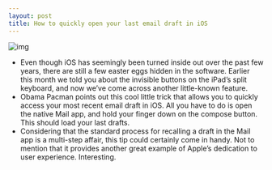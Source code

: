 ```yaml
---
layout: post
title: How to quickly open your last email draft in iOS
---
```

![img](http://media.idownloadblog.com/wp-content/uploads/2012/02/quickly-open-last-email-draft.png)
* Even though iOS has seemingly been turned inside out over the past few years, there are still a few easter eggs hidden in the software. Earlier this month we told you about the invisible buttons on the iPad’s split keyboard, and now we’ve come across another little-known feature.
* Obama Pacman points out this cool little trick that allows you to quickly access your most recent email draft in iOS. All you have to do is open the native Mail app, and hold your finger down on the compose button. This should load your last drafts.
* Considering that the standard process for recalling a draft in the Mail app is a multi-step affair, this tip could certainly come in handy. Not to mention that it provides another great example of Apple’s dedication to user experience. Interesting.

